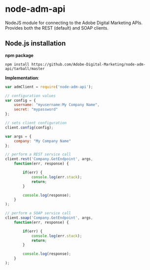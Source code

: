 node-adm-api
===============

NodeJS module for connecting to the Adobe Digital Marketing APIs. Provides both the REST (default) and SOAP clients.

## Node.js installation ##

**npm package**

    npm install https://github.com/Adobe-Digital-Marketing/node-adm-api/tarball/master

**Implementation**:

```javascript
var admClient = require('node-adm-api');

// configuration values
var config = {
	username: "myusername:My Company Name",
	secret: "mypassword"
};

// sets client configuration
client.config(config);

var args = {
	company: "My Company Name"
};

// perform a REST service call
client.rest('Company.GetEndpoint', args,
    function(err, response) {

        if(err) {
            console.log(err.stack);
            return;
        }

        console.log(response);
    }
);

// perform a SOAP service call
client.soap('Company.GetEndpoint', args,
    function(err, response) {

        if(err) {
            console.log(err.stack);
            return;
        }

        console.log(response);
    }
);
```